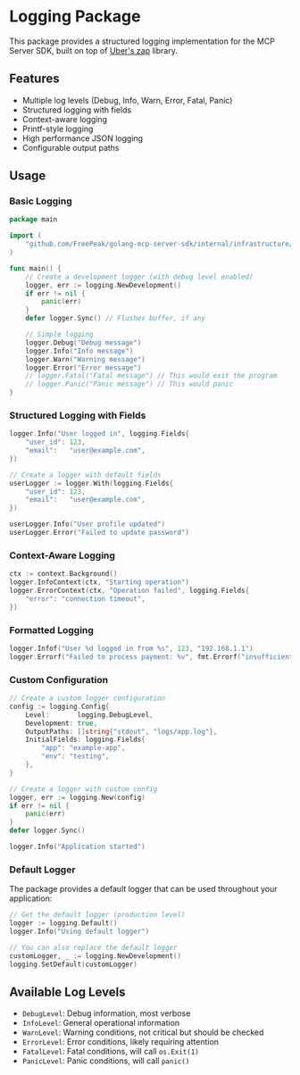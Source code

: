 # Logging Package

This package provides a structured logging implementation for the MCP Server SDK, built on top of [Uber's zap](https://github.com/uber-go/zap) library.

## Features

- Multiple log levels (Debug, Info, Warn, Error, Fatal, Panic)
- Structured logging with fields
- Context-aware logging
- Printf-style logging
- High performance JSON logging
- Configurable output paths

## Usage

### Basic Logging

```go
package main

import (
    "github.com/FreePeak/golang-mcp-server-sdk/internal/infrastructure/logging"
)

func main() {
    // Create a development logger (with debug level enabled)
    logger, err := logging.NewDevelopment()
    if err != nil {
        panic(err)
    }
    defer logger.Sync() // Flushes buffer, if any

    // Simple logging
    logger.Debug("Debug message")
    logger.Info("Info message")
    logger.Warn("Warning message")
    logger.Error("Error message")
    // logger.Fatal("Fatal message") // This would exit the program
    // logger.Panic("Panic message") // This would panic
}
```

### Structured Logging with Fields

```go
logger.Info("User logged in", logging.Fields{
    "user_id": 123,
    "email":   "user@example.com",
})

// Create a logger with default fields
userLogger := logger.With(logging.Fields{
    "user_id": 123,
    "email":   "user@example.com",
})

userLogger.Info("User profile updated")
userLogger.Error("Failed to update password")
```

### Context-Aware Logging

```go
ctx := context.Background()
logger.InfoContext(ctx, "Starting operation")
logger.ErrorContext(ctx, "Operation failed", logging.Fields{
    "error": "connection timeout",
})
```

### Formatted Logging

```go
logger.Infof("User %d logged in from %s", 123, "192.168.1.1")
logger.Errorf("Failed to process payment: %v", fmt.Errorf("insufficient funds"))
```

### Custom Configuration

```go
// Create a custom logger configuration
config := logging.Config{
    Level:       logging.DebugLevel,
    Development: true,
    OutputPaths: []string{"stdout", "logs/app.log"},
    InitialFields: logging.Fields{
        "app": "example-app",
        "env": "testing",
    },
}

// Create a logger with custom config
logger, err := logging.New(config)
if err != nil {
    panic(err)
}
defer logger.Sync()

logger.Info("Application started")
```

### Default Logger

The package provides a default logger that can be used throughout your application:

```go
// Get the default logger (production level)
logger := logging.Default()
logger.Info("Using default logger")

// You can also replace the default logger
customLogger, _ := logging.NewDevelopment()
logging.SetDefault(customLogger)
```

## Available Log Levels

- `DebugLevel`: Debug information, most verbose
- `InfoLevel`: General operational information
- `WarnLevel`: Warning conditions, not critical but should be checked
- `ErrorLevel`: Error conditions, likely requiring attention
- `FatalLevel`: Fatal conditions, will call `os.Exit(1)`
- `PanicLevel`: Panic conditions, will call `panic()` 